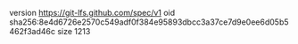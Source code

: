 version https://git-lfs.github.com/spec/v1
oid sha256:8e4d6726e2570c549adf0f384e95893dbcc3a37ce7d9e0ee6d05b5462f3ad46c
size 1213
